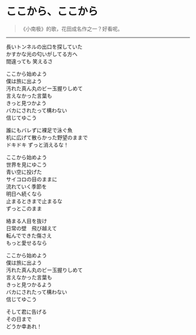 # ここから、ここから

> 《小南极》的歌，花田成名作之一？好看呢。

---

<div class='lyrics'>

<p>
長いトンネルの出口を探していた<br/>
かすかな光の匂いがしてる方へ<br/>
間違っても 笑えるさ<br/>
</p>

<p>
ここから始めよう<br/>
僕は旅に出よう<br/>
汚れた真ん丸のビー玉握りしめて<br/>
言えなかった言葉も<br/>
きっと見つかよう<br/>
バカにされたって構わない<br/>
信じてゆこう<br/>
</p>

<p>
誰にもバレずに裸足で泳ぐ魚<br/>
机に広げて散らかった野望のままで<br/>
ドキドキ ずっと消えるな！<br/>
</p>

<p>
ここから始めよう<br/>
世界を見にゆこう<br/>
青い空に投げた<br/>
サイコロの目のままに<br/>
流れていく季節を<br/>
明日へ続くなら<br/>
止まるときまで止まるな<br/>
ずっとこのまま<br/>
</p>

<p>
絡まる人目を抜け<br/>
日常の壁　飛び越えて<br/>
転んでできた傷さえ<br/>
もっと愛せるなら<br/>
</p>

<p>
ここから始めよう<br/>
僕は旅に出よう<br/>
汚れた真ん丸のビー玉握りしめて<br/>
言えなかった言葉も<br/>
きっと見つかるよう<br/>
バカにされたって構わない<br/>
信じてゆこう<br/>
</p>

<p>
そして君に告げる<br/>
その日まで<br/>
どうか幸あれ！<br/>
</p>

</div>
